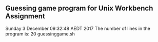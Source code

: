 ## Guessing game program for Unix Workbench Assignment ##
Sunday 3 December  09:32:48 AEDT 2017
The number of lines in the program is:
20 guessinggame.sh
